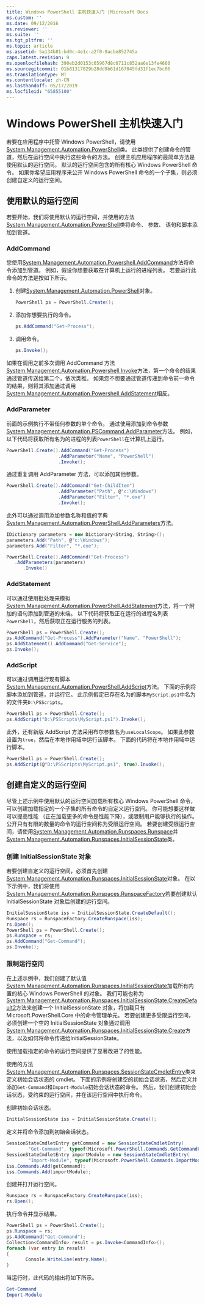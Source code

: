 ```yaml
---
title: Windows PowerShell 主机快速入门 |Microsoft Docs
ms.custom: ''
ms.date: 09/12/2016
ms.reviewer: ''
ms.suite: ''
ms.tgt_pltfrm: ''
ms.topic: article
ms.assetid: 5a134b81-bd0c-4e1c-a2f0-9acbe852745a
caps.latest.revision: 9
ms.openlocfilehash: 390eb2d0153c65967d8c0711c852aa6e13fe4660
ms.sourcegitcommit: 01b81317029b28dd9b61d167045fd31f1ec7bc06
ms.translationtype: MT
ms.contentlocale: zh-CN
ms.lasthandoff: 05/17/2019
ms.locfileid: "65855100"
---
```

# <a name="windows-powershell-host-quickstart"></a>Windows PowerShell 主机快速入门

若要在应用程序中托管 Windows PowerShell，请使用[System.Management.Automation.PowerShell](/dotnet/api/System.Management.Automation.PowerShell)类。
此类提供了创建命令的管道，然后在运行空间中执行这些命令的方法。
创建主机应用程序的最简单方法是使用默认的运行空间。
默认的运行空间包含的所有核心 Windows PowerShell 命令。
如果你希望应用程序来公开 Windows PowerShell 命令的一个子集，则必须创建自定义的运行空间。

## <a name="using-the-default-runspace"></a>使用默认的运行空间

若要开始，我们将使用默认的运行空间，并使用的方法[System.Management.Automation.PowerShell](/dotnet/api/System.Management.Automation.PowerShell)类将命令、 参数、 语句和脚本添加到管道。

### <a name="addcommand"></a>AddCommand

您使用[System.Management.Automation.Powershell.AddCommand](/dotnet/api/System.Management.Automation.PowerShell.AddCommand)方法将命令添加到管道。
例如，假设你想要获取在计算机上运行的进程列表。
若要运行此命令的方法是按如下所示。

1. 创建[System.Management.Automation.PowerShell](/dotnet/api/System.Management.Automation.PowerShell)对象。

   ```csharp
   PowerShell ps = PowerShell.Create();
   ```

2. 添加你想要执行的命令。

   ```csharp
   ps.AddCommand("Get-Process");
   ```

3. 调用命令。

   ```csharp
   ps.Invoke();
   ```

如果在调用之前多次调用 AddCommand 方法[System.Management.Automation.Powershell.Invoke](/dotnet/api/System.Management.Automation.PowerShell.Invoke)方法，第一个命令的结果通过管道传送给第二个，依次类推。
如果您不想要通过管道传递到命令前一命令的结果，则将其添加通过调用[System.Management.Automation.Powershell.AddStatement](/dotnet/api/System.Management.Automation.PowerShell.AddStatement)相反。

### <a name="addparameter"></a>AddParameter

前面的示例执行不带任何参数的单个命令。
通过使用添加到命令参数[System.Management.Automation.PSCommand.AddParameter](/dotnet/api/System.Management.Automation.PSCommand.AddParameter)方法。
例如，以下代码将获取所有名为的进程的列表`PowerShell`在计算机上运行。

```csharp
PowerShell.Create().AddCommand("Get-Process")
                   .AddParameter("Name", "PowerShell")
                   .Invoke();
```

通过重复调用 AddParameter 方法，可以添加其他参数。

```csharp                   
PowerShell.Create().AddCommand("Get-ChildItem")
                   .AddParameter("Path", @"c:\Windows")
                   .AddParameter("Filter", "*.exe")
                   .Invoke();
```

此外可以通过调用添加参数名称和值的字典[System.Management.Automation.PowerShell.AddParameters](/dotnet/api/System.Management.Automation.PowerShell.AddParameters)方法。

```csharp
IDictionary parameters = new Dictionary<String, String>();
parameters.Add("Path", @"c:\Windows");
parameters.Add("Filter", "*.exe");

PowerShell.Create().AddCommand("Get-Process")
   .AddParameters(parameters)
      .Invoke()

```

### <a name="addstatement"></a>AddStatement

可以通过使用批处理来模拟[System.Management.Automation.PowerShell.AddStatement](/dotnet/api/System.Management.Automation.PowerShell.AddStatement)方法，将一个附加的语句添加到管道的末端。
以下代码将获取正在运行的进程名列表`PowerShell`，然后获取正在运行服务的列表。

```csharp
PowerShell ps = PowerShell.Create();
ps.AddCommand("Get-Process").AddParameter("Name", "PowerShell");
ps.AddStatement().AddCommand("Get-Service");
ps.Invoke();
```

### <a name="addscript"></a>AddScript

可以通过调用运行现有脚本[System.Management.Automation.PowerShell.AddScript](/dotnet/api/System.Management.Automation.PowerShell.AddScript)方法。
下面的示例将脚本添加到管道，并运行它。
此示例假定已存在名为的脚本`MyScript.ps1`中名为的文件夹`D:\PSScripts`。

```csharp
PowerShell ps = PowerShell.Create();
ps.AddScript("D:\PSScripts\MyScript.ps1").Invoke();
```

此外，还有新版 AddScript 方法采用布尔参数名为`useLocalScope`。
如果此参数设置为`true`，然后在本地作用域中运行该脚本。
下面的代码将在本地作用域中运行脚本。

```csharp
PowerShell ps = PowerShell.Create();
ps.AddScript(@"D:\PSScripts\MyScript.ps1", true).Invoke();
```

## <a name="creating-a-custom-runspace"></a>创建自定义的运行空间

尽管上述示例中使用默认的运行空间加载所有核心 Windows PowerShell 命令，可以创建加载指定的一个子集的所有命令的自定义运行空间。
你可能想要这样做可以提高性能 （正在加载更多的命令是性能下降），或限制用户能够执行的操作。
公开只有有限的数量的命令的运行空间称为受限运行空间。
若要创建受限运行空间，请使用[System.Management.Automation.Runspaces.Runspace](/dotnet/api/System.Management.Automation.Runspaces.Runspace)并[System.Management.Automation.Runspaces.InitialSessionState](/dotnet/api/System.Management.Automation.Runspaces.InitialSessionState)类。

### <a name="creating-an-initialsessionstate-object"></a>创建 InitialSessionState 对象

若要创建自定义的运行空间，必须首先创建[System.Management.Automation.Runspaces.InitialSessionState](/dotnet/api/System.Management.Automation.Runspaces.InitialSessionState)对象。
在以下示例中，我们将使用[System.Management.Automation.Runspaces.RunspaceFactory](/dotnet/api/System.Management.Automation.Runspaces.RunspaceFactory)若要创建默认 InitialSessionState 对象后创建的运行空间。

```csharp
InitialSessionState iss = InitialSessionState.CreateDefault();
Runspace rs = RunspaceFactory.CreateRunspace(iss);
rs.Open();
PowerShell ps = PowerShell.Create();
ps.Runspace = rs;
ps.AddCommand("Get-Command");
ps.Invoke();
```

### <a name="constraining-the-runspace"></a>限制运行空间

在上述示例中，我们创建了默认值[System.Management.Automation.Runspaces.InitialSessionState](/dotnet/api/System.Management.Automation.Runspaces.InitialSessionState)加载所有内置的核心 Windows PowerShell 的对象。
我们可能也称为[System.Management.Automation.Runspaces.InitialSessionState.CreateDefault2](/dotnet/api/System.Management.Automation.Runspaces.InitialSessionState.CreateDefault2)方法来创建一个 InitialSessionState 对象，将加载只有 Microsoft.PowerShell.Core 中的命令管理单元。
若要创建更多受限运行空间，必须创建一个空的 InitialSessionState 对象通过调用[System.Management.Automation.Runspaces.InitialSessionState.Create](/dotnet/api/System.Management.Automation.Runspaces.InitialSessionState.Create)方法，以及如何将命令传递给InitialSessionState。

使用加载指定的命令的运行空间提供了显著改进了的性能。

使用的方法[System.Management.Automation.Runspaces.SessionStateCmdletEntry](/dotnet/api/System.Management.Automation.Runspaces.SessionStateCmdletEntry)类来定义初始会话状态的 cmdlet。
下面的示例将创建空的初始会话状态，然后定义并添加`Get-Command`和`Import-Module`初始会话状态的命令。
然后，我们创建初始会话状态，受约束的运行空间，并在该运行空间中执行命令。

创建初始会话状态。

```csharp
InitialSessionState iss = InitialSessionState.Create();
```

定义并将命令添加到初始会话状态。

```csharp
SessionStateCmdletEntry getCommand = new SessionStateCmdletEntry(
        "Get-Command", typeof(Microsoft.PowerShell.Commands.GetCommandCommand), "");
SessionStateCmdletEntry importModule = new SessionStateCmdletEntry(
        "Import-Module", typeof(Microsoft.PowerShell.Commands.ImportModuleCommand), "");
iss.Commands.Add(getCommand);
iss.Commands.Add(importModule);
```

创建并打开运行空间。

```csharp
Runspace rs = RunspaceFactory.CreateRunspace(iss);
rs.Open();
```

执行命令并显示结果。

```csharp
PowerShell ps = PowerShell.Create();
ps.Runspace = rs;
ps.AddCommand("Get-Command");
Collection<CommandInfo> result = ps.Invoke<CommandInfo>();
foreach (var entry in result)
{
       Console.WriteLine(entry.Name);
}
```

当运行时，此代码的输出将如下所示。

```powershell
Get-Command
Import-Module
```
